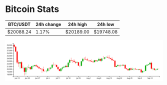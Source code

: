 # Bitcoin Stats

BTC/USDT|24h change|24h high|24h low|
|---|---|---|---|
|$20088.24|1.17%|$20189.00|$19748.08|

<img src="./chart.svg">
